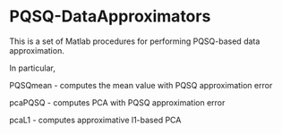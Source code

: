 # PQSQ-DataApproximators

This is a set of Matlab procedures for performing PQSQ-based data approximation.

In particular,

PQSQmean - computes the mean value with PQSQ approximation error 

pcaPQSQ - computes PCA with PQSQ approximation error 

pcaL1 - computes approximative l1-based PCA
